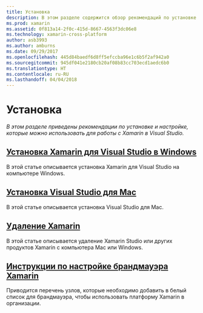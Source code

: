```yaml
---
title: Установка
description: В этом разделе содержится обзор рекомендаций по установке и настройке, которые можно использовать для работы с Xamarin в Visual Studio.
ms.prod: xamarin
ms.assetid: 0f813a14-2f0c-415d-8667-4563f3dc06e8
ms.technology: xamarin-cross-platform
author: asb3993
ms.author: amburns
ms.date: 09/29/2017
ms.openlocfilehash: 445d84baedf6d8ff5efccba96e1c6b5f2af942a0
ms.sourcegitcommit: 945df041e2180cb20af08b83cc703ecd1aedc6b0
ms.translationtype: HT
ms.contentlocale: ru-RU
ms.lasthandoff: 04/04/2018
---
```

# <a name="installation"></a>Установка

_В этом разделе приведены рекомендации по установке и настройке, которые можно использовать для работы с Xamarin в Visual Studio._

##  <a name="installing-xamarin-in-visual-studio-on-windowscross-platformget-startedinstallationwindowsmd"></a>[Установка Xamarin для Visual Studio в Windows](~/cross-platform/get-started/installation/windows.md)

В этой статье описывается установка Xamarin для Visual Studio на компьютере Windows.

##  <a name="installing-visual-studio-for-macvisualstudiomacinstallation"></a>[Установка Visual Studio для Mac](/visualstudio/mac/installation/)

В этой статье описывается установка Visual Studio для Mac.

##  <a name="uninstalling-xamarincross-platformget-startedinstallationuninstalling-xamarinmd"></a>[Удаление Xamarin](~/cross-platform/get-started/installation/uninstalling-xamarin.md)

В этой статье описывается удаление Xamarin Studio или других продуктов Xamarin с компьютера Mac или Windows.

##  <a name="xamarin-firewall-configuration-instructionsfirewallmd"></a>[Инструкции по настройке брандмауэра Xamarin](firewall.md)

Приводится перечень узлов, которые необходимо добавить в белый список для брандмауэра, чтобы использовать платформу Xamarin в организации.